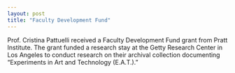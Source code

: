 ```yaml
---
layout: post
title: "Faculty Development Fund"
---
```

Prof. Cristina Pattuelli received a Faculty Development Fund grant from Pratt Institute. The grant funded a research stay at the Getty Research Center in Los Angeles to conduct research on their archival collection documenting “Experiments in Art and Technology (E.A.T.).”
